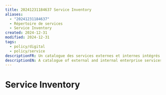 ```yaml
---
title: 20241231184637 Service Inventory
aliases:
  - "20241231184637"
  - Répertoire de services
  - Service Inventory
created: 2024-12-31
modified: 2024-12-31
tags:
  - policy/digital
  - policy/service
descriptionFR: Un catalogue des services externes et internes intégrés qui fournit des renseignements détaillés en fonction d’un ensemble particulier d’éléments (p. ex., voie, client, volume, etc.).
descriptionEN: A catalogue of external and internal enterprise services that provides detailed information based on a specific set of elements (e.g., channel, client, volume, etc.).
---
```

# Service Inventory

